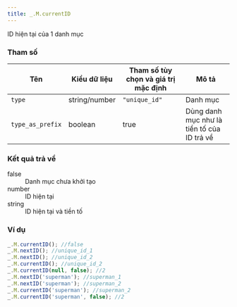```yaml
---
title: _.M.currentID
---
```


ID hiện tại của 1 danh mục

### Tham số
<table class="table table-striped">
    <thead>
    <tr>
        <th>Tên</th>
        <th>Kiểu dữ liệu</th>
        <th>Tham số tùy chọn và giá trị mặc định</th>
        <th>Mô tả</th>
    </tr>
    </thead>
    <tbody>
    <tr>
        <td><code>type</code></td>
        <td>string/number</td>
        <td><code>"unique_id"</code></td>
        <td>Danh mục</td>
    </tr>
    <tr>
        <td><code>type_as_prefix</code></td>
        <td>boolean</td>
        <td>true</td>
        <td>Dùng danh mục như là tiền tố của ID trả về</td>
    </tr>
    </tbody>
</table>

### Kết quả trả về
<dl class="dl-horizontal">
    <dt>false</dt><dd>Danh mục chưa khởi tạo</dd>
    <dt>number</dt><dd>ID hiện tại</dd>
    <dt>string</dt><dd>ID hiện tại và tiền tố</dd>
</dl>

### Ví dụ
```js
_.M.currentID(); //false
_.M.nextID(); //unique_id_1
_.M.nextID(); //unique_id_2
_.M.currentID(); //unique_id_2
_.M.currentID(null, false); //2
_.M.nextID('superman'); //superman_1
_.M.nextID('superman'); //superman_2
_.M.currentID('superman'); //superman_2
_.M.currentID('superman', false); //2
```
